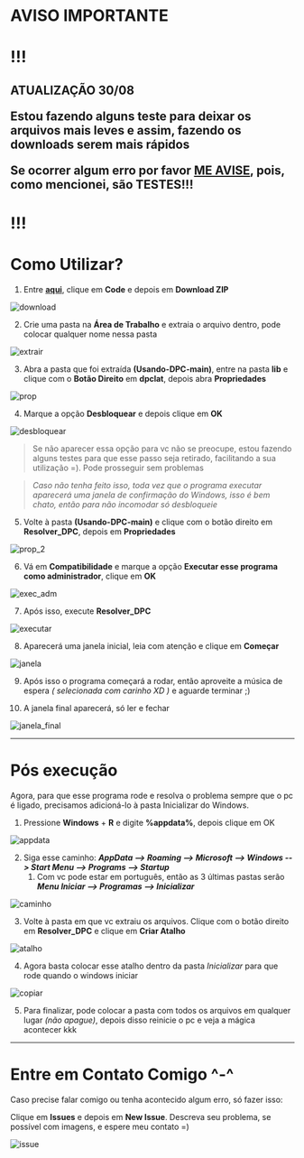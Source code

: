 # **AVISO IMPORTANTE**

# **!!!**


<h2>

ATUALIZAÇÃO 30/08


Estou fazendo alguns teste para deixar os arquivos mais leves e assim, fazendo os downloads serem mais rápidos

   Se ocorrer algum erro por favor <a href='#Contato'>ME AVISE</a>, pois, como mencionei, são TESTES!!!</h2>


# **!!!**


<h1>Como Utilizar?</h1>


1. Entre **[aqui](https://github.com/GabrielCoutz/Usando-DPC)**, clique em **Code** e depois em **Download ZIP**

![download](Imagens/download_dpc.PNG)

2. Crie uma pasta na **Área de Trabalho** e extraia o arquivo dentro, pode colocar qualquer nome nessa pasta

![extrair](Imagens/extrair.png)

3. Abra a pasta que foi extraída **(Usando-DPC-main)**, entre na pasta **lib** e clique com o **Botão Direito** em **dpclat**, depois abra **Propriedades**

![prop](Imagens/prop.png)

4. Marque a opção **Desbloquear** e depois clique em **OK**

![desbloquear](Imagens/desbloquear.PNG)

> Se não aparecer essa opção para vc não se preocupe, estou fazendo alguns testes para que esse passo seja retirado, facilitando a sua utilização =). Pode prosseguir sem problemas


> _Caso não tenha feito isso, toda vez que o programa executar aparecerá uma janela de confirmação do Windows, isso é bem chato, então para não incomodar só desbloqueie_

5. Volte à pasta **(Usando-DPC-main)** e clique com o botão direito em **Resolver_DPC**, depois em **Propriedades**

![prop_2](Imagens/prop_2.png)

6. Vá em **Compatibilidade** e marque a opção **Executar esse programa como administrador**, clique em **OK**

![exec_adm](Imagens/exec_adm.PNG)

7. Após isso, execute **Resolver_DPC**

![executar](Imagens/executar.PNG)

8. Aparecerá uma janela inicial, leia com atenção e clique em **Começar**

![janela](Imagens/janela.PNG)

9. Após isso o programa começará a rodar, então aproveite a música de espera _( selecionada com carinho XD )_ e aguarde terminar ;)

10. A janela final aparecerá, só ler e fechar

![janela_final](Imagens/janela_final.PNG)

<hr>

<h1>Pós execução</h1>

Agora, para que esse programa rode e resolva o problema sempre que o pc é ligado, precisamos adicioná-lo à pasta Inicializar do Windows.

1. Pressione **Windows** + **R** e digite **%appdata%**, depois clique em OK

![appdata](Imagens/appdata.PNG)

2. Siga esse caminho: **_AppData --> Roaming --> Microsoft  --> Windows  --> Start Menu  --> Programs  --> Startup_**
   1. Com vc pode estar em português, então as 3 últimas pastas serão **_Menu Iniciar --> Programas --> Inicializar_**

![caminho](Imagens/caminho.PNG)

3. Volte à pasta em que vc extraiu os arquivos. Clique com o botão direito em **Resolver_DPC** e clique em **Criar Atalho**

![atalho](Imagens/atalho.png)

4. Agora basta colocar esse atalho dentro da pasta _Inicializar_ para que rode quando o windows iniciar

![copiar](Imagens/copiar.png)

5. Para finalizar, pode colocar a pasta com todos os arquivos em qualquer lugar _(não apague)_, depois disso reinicie o pc e veja a mágica acontecer kkk

<hr>

<h1 id='Contato'>Entre em Contato Comigo ^-^</h1>
Caso precise falar comigo ou tenha acontecido algum erro, só fazer isso:

Clique em **Issues** e depois em **New Issue**. Descreva seu problema, se possível com imagens, e espere meu contato =)

![issue](Imagens/issue.PNG)

